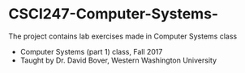 # CSCI247-Computer-Systems-


The project contains lab exercises made in Computer Systems class

* Computer Systems (part 1) class, Fall 2017
* Taught by Dr. David Bover, Western Washington University
